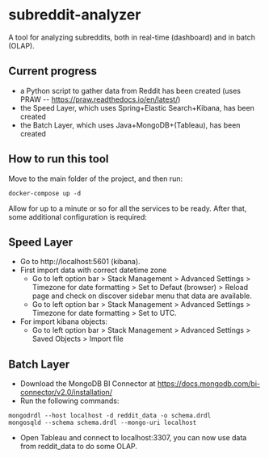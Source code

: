# subreddit-analyzer
A tool for analyzing subreddits, both in real-time (dashboard) and in batch (OLAP).

## Current progress
- a Python script to gather data from Reddit has been created (uses PRAW -- https://praw.readthedocs.io/en/latest/)
- the Speed Layer, which uses Spring+Elastic Search+Kibana, has been created
- the Batch Layer, which uses Java+MongoDB+(Tableau), has been created

## How to run this tool
Move to the main folder of the project, and then run:
```
docker-compose up -d
```
Allow for up to a minute or so for all the services to be ready. After that, some additional configuration is required:

## Speed Layer
- Go to http://localhost:5601 (kibana).
- First import data with correct datetime zone
    - Go to left option bar > Stack Management > Advanced Settings > Timezone for date formatting > Set to Defaut (browser) > Reload page and check on discover sidebar menu that data are available. 
    - Go to left option bar > Stack Management > Advanced Settings > Timezone for date formatting > Set to UTC.
- For import kibana objects:
    - Go to left option bar > Stack Management > Advanced Settings > Saved Objects > Import file
    
## Batch Layer
- Download the MongoDB BI Connector at https://docs.mongodb.com/bi-connector/v2.0/installation/
- Run the following commands:
```
mongodrdl --host localhost -d reddit_data -o schema.drdl
mongosqld --schema schema.drdl --mongo-uri localhost
```
- Open Tableau and connect to localhost:3307, you can now use data from reddit_data to do some OLAP.
